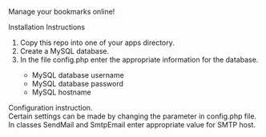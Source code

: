 Manage your bookmarks online!

Installation Instructions
<ol type="1">
    <li>Copy this repo into one of your apps directory.</li>
    <li>Create a MySQL database.</li>
    <li>In the file config.php enter the appropriate information for the database.</li>
    <ul>
        <li>MySQL database username</li>
        <li>MySQL database password</li>
        <li>MySQL hostname</li>
    </ul>
</ol>

Configuration instruction.<br>
Certain settings can be made by changing the parameter in config.php file.<br>
In classes SendMail and SmtpEmail  enter appropriate value for SMTP host.<br>
